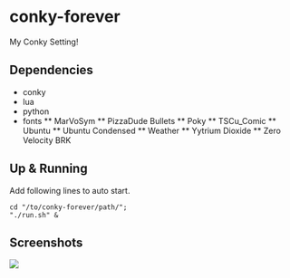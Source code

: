 # conky-forever

My Conky Setting! 

## Dependencies

* conky
* lua
* python
* fonts 
** MarVoSym
** PizzaDude Bullets
** Poky
** TSCu_Comic
** Ubuntu
** Ubuntu Condensed
** Weather
** Yytrium Dioxide
** Zero Velocity BRK


## Up & Running
Add following lines to auto start.

    cd "/to/conky-forever/path/";
    "./run.sh" &


## Screenshots

![](https://lh6.googleusercontent.com/-HOfhuZokmgA/UDhp_9WSI8I/AAAAAAAACfo/mOW9NBconOg/s800/screenshot.png)
